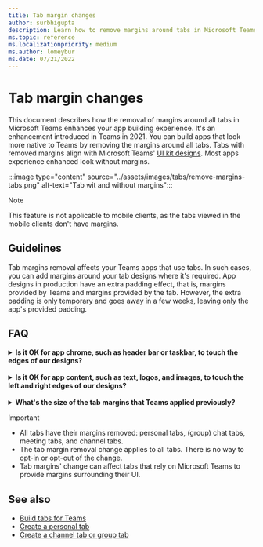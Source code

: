 ```yaml
---
title: Tab margin changes
author: surbhigupta
description: Learn how to remove margins around tabs in Microsoft Teams with UI kit. Know extra padding effect, margin size for left, right, top, and bottom.
ms.topic: reference
ms.localizationpriority: medium
ms.author: lomeybur
ms.date: 07/21/2022
---
```


# Tab margin changes

This document describes how the removal of margins around all tabs in Microsoft Teams enhances your app building experience. It's an enhancement introduced in Teams in 2021.
You can build apps that look more native to Teams by removing the margins around all tabs. Tabs with removed margins align with Microsoft Teams' [UI kit designs](~/tabs/design/tabs.md). Most apps experience enhanced look without margins.

:::image type="content" source="../assets/images/tabs/remove-margins-tabs.png" alt-text="Tab wit and without margins":::

> [!NOTE]
> This feature is not applicable to mobile clients, as the tabs viewed in the mobile clients don't have margins.

## Guidelines

Tab margins removal affects your Teams apps that use tabs. In such cases, you can add margins around your tab designs where it's required. App designs in production have an extra padding effect, that is, margins provided by Teams and margins provided by the tab. However, the extra padding is only temporary and goes away in a few weeks, leaving only the app's provided padding.

## FAQ

<details>
<summary><b>Is it OK for app chrome, such as header bar or taskbar, to touch the edges of our designs?</b></summary>

Yes, it's allowed and Teams encourages such designs that help the app to feel native.

</details>

</details>
</br>

<details>
<summary><b>Is it OK for app content, such as text, logos, and images, to touch the left and right edges of our designs?</b></summary>

No, you must provide your own padding or margins of all app content to ensure that it doesn't touch the left and right edges of your UI. You can also add margins at the top of your tab, if necessary.

</details>
</br>

<details>
<summary><b>What's the size of the tab margins that Teams applied previously?</b></summary>

* Left and right: 20 pixels
* Top: 16 pixels
* Bottom: 0 pixels

</details>

> [!IMPORTANT]
>
> * All tabs have their margins removed: personal tabs, (group) chat tabs, meeting tabs, and channel tabs.
> * The tab margin removal change applies to all tabs. There is no way to opt-in or opt-out of the change.
> * Tab margins' change can affect tabs that rely on Microsoft Teams to provide margins surrounding their UI.

## See also

* [Build tabs for Teams](../tabs/what-are-tabs.md)
* [Create a personal tab](../tabs/how-to/create-personal-tab.md)
* [Create a channel tab or group tab](../tabs/how-to/create-channel-group-tab.md)
